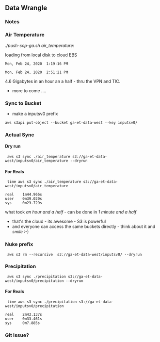 ## Data Wrangle

### Notes

### Air Temperature

*./push-scp-ga.sh air_temperature*:

loading from local disk to cloud EBS

```
Mon, Feb 24, 2020  1:19:16 PM

Mon, Feb 24, 2020  2:51:21 PM

```

4.6 Gigabytes in an hour an a half - thru the VPN and TIC.

- more to come ....


### Sync to Bucket

- make a inputsv0 prefix

`aws s3api put-object --bucket ga-et-data-west --key inputsv0/ `


### Actual Sync

#### Dry run

```  aws s3 sync ./air_temperature s3://ga-et-data-west/inputsv0/air_temperature --dryrun ```

#### For Reals

```  time aws s3 sync ./air_temperature s3://ga-et-data-west/inputsv0/air_temperature ```

```
real    1m44.966s
user    0m39.020s
sys     0m23.729s
```

what took *an hour and a half* - can be done in *1 minute and a half*

- that's the cloud - its awesome - S3 is powerful
- and everyone can access the same buckets directly - think about it and *smile* :-)


### Nuke prefix

``` aws s3 rm --recursive  s3://ga-et-data-west/inputsv0/ --dryrun```

### Precipitation


```  aws s3 sync ./precipitation s3://ga-et-data-west/inputsv0/precipitation --dryrun ```

#### For Reals

```  time aws s3 sync ./precipitation s3://ga-et-data-west/inputsv0/precipitation ```

```
real    2m43.137s
user    0m33.461s
sys     0m7.885s
```

### Git Issue?


